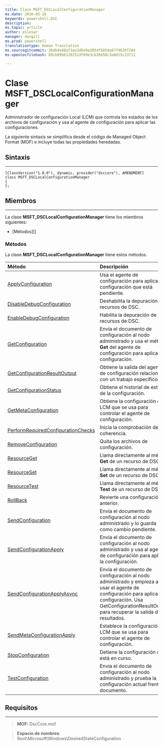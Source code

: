 ```yaml
---
title: Clase MSFT_DSCLocalConfigurationManager
ms.date: 2016-05-16
keywords: powershell,DSC
description: 
ms.topic: article
author: eslesar
manager: dongill
ms.prod: powershell
translationtype: Human Translation
ms.sourcegitcommit: 26db4a48af3aa3d6a9a2054fb85da8779626f284
ms.openlocfilehash: b9cb89bb120151df69e3cb26b50c3a0d15c23711

---
```


# Clase MSFT_DSCLocalConfigurationManager

Administrador de configuración Local (LCM) que controla los estados de los archivos de configuración y usa al agente de configuración para aplicar las configuraciones.

La siguiente sintaxis se simplifica desde el código de Managed Object Format (MOF) e incluye todas las propiedades heredadas.

## Sintaxis
------

``` syntax
[ClassVersion("1.0.0"), dynamic, provider("dsccore"), AMENDMENT]
class MSFT_DSCLocalConfigurationManager
{
};
```

## Miembros
-------

La clase **MSFT_DSCLocalConfigurationManager** tiene los miembros siguientes:

-   [Métodos][]

### Métodos

La clase **MSFT_DSCLocalConfigurationManager** tiene estos métodos.

|Método |Descripción |
|:--- |:---|
| [ApplyConfiguration](msft-dsclocalconfigurationmanager-applyconfiguration.md)| Usa el agente de configuración para aplicar la configuración que está pendiente.| 
| [DisableDebugConfiguration](msft-dsclocalconfigurationmanager-disabledebugconfiguration.md)| Deshabilita la depuración de recursos de DSC.| 
| [EnableDebugConfiguration](msft-dsclocalconfigurationmanager-enabledebugconfiguration.md)| Habilita la depuración de recursos de DSC.| 
| [GetConfiguration](msft-dsclocalconfigurationmanager-getconfiguration.md)| Envía el documento de configuración al nodo administrado y usa el método **Get** del agente de configuración para aplicar la configuración.| 
| [GetConfigurationResultOutput](msft-dsclocalconfigurationmanager-getconfigurationresultoutput.md)| Obtiene la salida del agente de configuración relacionada con un trabajo específico.| 
| [GetConfigurationStatus](msft-dsclocalconfigurationmanager-getconfigurationstatus.md)| Obtiene el historial de estado de la configuración.| 
| [GetMetaConfiguration](msft-dsclocalconfigurationmanager-getmetaconfiguration.md)| Obtiene la configuración del LCM que se usa para controlar el agente de configuración.| 
| [PerformRequiredConfigurationChecks](msft-dsclocalconfigurationmanager-performrequiredconfigurationchecks.md)| Inicia la comprobación de coherencia.| 
| [RemoveConfiguration](msft-dsclocalconfigurationmanager-removeconfiguration.md)| Quita los archivos de configuración.| 
| [ResourceGet](msft-dsclocalconfigurationmanager-resourceget.md)| Llama directamente al método **Get** de un recurso de DSC.| 
| [ResourceSet](msft-dsclocalconfigurationmanager-resourceset.md)| Llama directamente al método **Set** de un recurso de DSC.| 
| [ResourceTest](msft-dsclocalconfigurationmanager-resourcetest.md)| Llama directamente al método **Test** de un recurso de DSC.| 
| [RollBack](msft-dsclocalconfigurationmanager-rollback.md)| Revierte una configuración anterior.| 
| [SendConfiguration](msft-dsclocalconfigurationmanager-sendconfiguration.md)| Envía el documento de configuración al nodo administrado y lo guarda como cambio pendiente.| 
| [SendConfigurationApply](msft-dsclocalconfigurationmanager-sendconfigurationapply.md)| Envía el documento de configuración al nodo administrado y usa al agente de configuración para aplicar la configuración.| 
| [SendConfigurationApplyAsync](msft-dsclocalconfigurationmanager-sendconfigurationapplyasync.md)| Envía el documento de configuración al nodo administrado y empieza a usar el agente de configuración para aplicar la configuración. Usa GetConfigurationResultOutput para recuperar la salida de resultados.| 
| [SendMetaConfigurationApply](msft-dsclocalconfigurationmanager-sendmetaconfigurationapply.md)| Establece la configuración del LCM que se usa para controlar el agente de configuración.| 
| [StopConfiguration](msft-dsclocalconfigurationmanager-stopconfiguration.md)| Detiene la configuración que está en curso.| 
| [TestConfiguration](msft-dsclocalconfigurationmanager-testconfiguration.md)| Envía el documento de configuración al nodo administrado y prueba la configuración actual frente al documento.| 



 

## Requisitos
------------
>**MOF:** DscCore.mof

>**Espacio de nombres**: Root\Microsoft\Windows\DesiredStateConfiguration



 

 






<!--HONumber=Jun16_HO4-->


